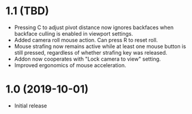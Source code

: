 # 1.1 (TBD)
* Pressing C to adjust pivot distance now ignores backfaces when backface culling is enabled in viewport settings.
* Added camera roll mouse action. Can press R to reset roll.
* Mouse strafing now remains active while at least one mouse button is still pressed, regardless of whether strafing key was released.
* Addon now cooperates with "Lock camera to view" setting.
* Improved ergonomics of mouse acceleration.

# 1.0 (2019-10-01)
* Initial release
